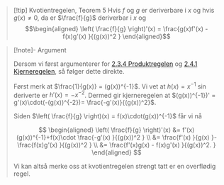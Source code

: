 > [!tip] Kvotientregelen, Teorem 5
> Hvis $f$ og $g$ er deriverbare i $x$ og hvis $g(x) \neq 0$, da er $\frac{f}{g}$ deriverbar i $x$ og
> $$\begin{aligned} \left( \frac{f}{g} \right)'(x) = \frac{g(x)f'(x) - f(x)g'(x) }{(g(x))^2 }   \end{aligned}$$ 	 


> [!note]- Argument 
> 
> Dersom vi først argumenterer for [2.3.4 Produktregelen](Kapittel%202%20-%20derivasjon/2.3.4%20Produktregelen.md) og [2.4.1 Kjerneregelen](Kapittel%202%20-%20derivasjon/2.4.1%20Kjerneregelen.md), så følger dette direkte.
> 
> Først merk at $\frac{1}{g(x)} = (g(x))^{-1}$. Vi vet at $h(x) = x^{-1}$ sin deriverte er $h'(x)=-x^{-2}$. Dermed gir kjerneregelen at $(g(x))^{-1})' = g'(x)\cdot(-(g(x))^{-2})= \frac{-g'(x)}{(g(x))^2}$. 
> 
> Siden $\left( \frac{f}{g} \right)(x) = f(x)\cdot(g(x))^{-1}$ får vi nå
> 
> $$
> \begin{aligned} \left( \frac{f}{g} \right)'(x)  &= f'(x)(g(x))^{-1}+f(x)\cdot \frac{-g'(x) }{(g(x))^2 } \\ &= \frac{f'(x) }{g(x) }-\frac{f(x)g'(x) }{(g(x))^2 } \\ &= \frac{f'(x)g(x) - f(x)g'(x) }{(g(x))^2. }    \end{aligned}
> $$ 
> 
> Vi kan altså merke oss at kvotientregelen strengt tatt er en overflødig regel. 

